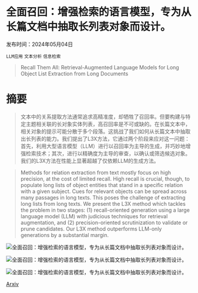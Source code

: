# 全面召回：增强检索的语言模型，专为从长篇文档中抽取长列表对象而设计。

发布时间：2024年05月04日

`LLM应用` `文本分析` `信息检索`

> Recall Them All: Retrieval-Augmented Language Models for Long Object List Extraction from Long Documents

# 摘要

> 文本中的关系提取方法通常追求高精准度，却牺牲了召回率。但要构建与特定主题相关联的长对象实体列表，高召回率是不可或缺的。在长篇文本中，相关对象的提示可能分散于多个段落。这挑战了我们如何从长篇文本中抽取出长列表的能力。我们提出了L3X方法，它通过两个阶段来应对这一问题：首先，利用大型语言模型（LLM）进行以召回率为主导的生成，并巧妙地增强检索技术；其次，进行以精确度为主导的审查，以确认或筛选候选对象。我们的L3X方法在性能上显著超越了仅依赖LLM的生成方法。

> Methods for relation extraction from text mostly focus on high precision, at the cost of limited recall. High recall is crucial, though, to populate long lists of object entities that stand in a specific relation with a given subject. Cues for relevant objects can be spread across many passages in long texts. This poses the challenge of extracting long lists from long texts. We present the L3X method which tackles the problem in two stages: (1) recall-oriented generation using a large language model (LLM) with judicious techniques for retrieval augmentation, and (2) precision-oriented scrutinization to validate or prune candidates. Our L3X method outperforms LLM-only generations by a substantial margin.

![全面召回：增强检索的语言模型，专为从长篇文档中抽取长列表对象而设计。](../../..//opt/data/Projects/HuggingArxiv/paper_images/2405.02732/intro.png)

![全面召回：增强检索的语言模型，专为从长篇文档中抽取长列表对象而设计。](../../..//opt/data/Projects/HuggingArxiv/paper_images/2405.02732/x1.png)

![全面召回：增强检索的语言模型，专为从长篇文档中抽取长列表对象而设计。](../../..//opt/data/Projects/HuggingArxiv/paper_images/2405.02732/x2.png)

[Arxiv](https://arxiv.org/abs/2405.02732)